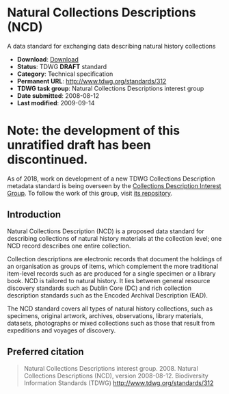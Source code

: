 # Natural Collections Descriptions (NCD)

A data standard for exchanging data describing natural history collections

* **Download**: [Download](NCD-v090_TDWG)
* **Status**: TDWG __DRAFT__ standard
* **Category**: Technical specification
* **Permanent URL**: http://www.tdwg.org/standards/312
* **TDWG task group**: Natural Collections Descriptions interest group
* **Date submitted**: 2008-08-12
* **Last modified**: 2009-09-14

# Note: the development of this unratified draft has been discontinued.

As of 2018, work on development of a new TDWG Collections Description metadata standard is being overseen by the [Collections Description Interest Group](https://www.tdwg.org/community/cd/).  To follow the work of this group, visit [its repository](https://github.com/tdwg/cd).

## Introduction

Natural Collections Description (NCD) is a proposed data standard for describing collections of natural history materials at the collection level; one NCD record describes one entire collection.

Collection descriptions are electronic records that document the holdings of an organisation as groups of items, which complement the more traditional item-level records such as are produced for a single specimen or a library book. NCD is tailored to natural history. It lies between general resource discovery standards such as Dublin Core (DC) and rich collection description standards such as the Encoded Archival Description (EAD).

The NCD standard covers all types of natural history collections, such as specimens, original artwork, archives, observations, library materials, datasets, photographs or mixed collections such as those that result from expeditions and voyages of discovery.

## Preferred citation

> Natural Collections Descriptions interest group. 2008. Natural Collections Descriptions (NCD), version 2008-08-12. Biodiversity Information Standards (TDWG) http://www.tdwg.org/standards/312
